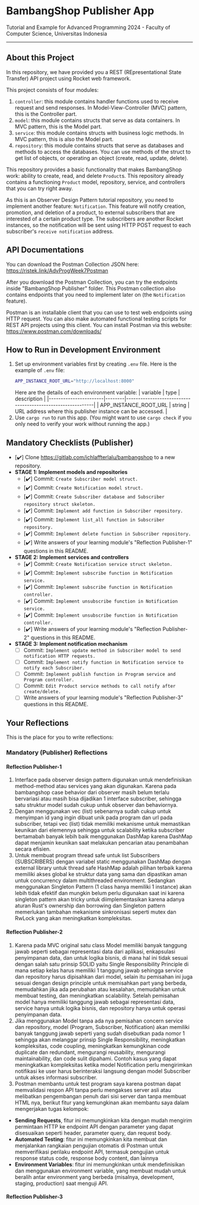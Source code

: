 # BambangShop Publisher App
Tutorial and Example for Advanced Programming 2024 - Faculty of Computer Science, Universitas Indonesia

---

## About this Project
In this repository, we have provided you a REST (REpresentational State Transfer) API project using Rocket web framework.

This project consists of four modules:
1.  `controller`: this module contains handler functions used to receive request and send responses.
    In Model-View-Controller (MVC) pattern, this is the Controller part.
2.  `model`: this module contains structs that serve as data containers.
    In MVC pattern, this is the Model part.
3.  `service`: this module contains structs with business logic methods.
    In MVC pattern, this is also the Model part.
4.  `repository`: this module contains structs that serve as databases and methods to access the databases.
    You can use methods of the struct to get list of objects, or operating an object (create, read, update, delete).

This repository provides a basic functionality that makes BambangShop work: ability to create, read, and delete `Product`s.
This repository already contains a functioning `Product` model, repository, service, and controllers that you can try right away.

As this is an Observer Design Pattern tutorial repository, you need to implement another feature: `Notification`.
This feature will notify creation, promotion, and deletion of a product, to external subscribers that are interested of a certain product type.
The subscribers are another Rocket instances, so the notification will be sent using HTTP POST request to each subscriber's `receive notification` address.

## API Documentations

You can download the Postman Collection JSON here: https://ristek.link/AdvProgWeek7Postman

After you download the Postman Collection, you can try the endpoints inside "BambangShop Publisher" folder.
This Postman collection also contains endpoints that you need to implement later on (the `Notification` feature).

Postman is an installable client that you can use to test web endpoints using HTTP request.
You can also make automated functional testing scripts for REST API projects using this client.
You can install Postman via this website: https://www.postman.com/downloads/

## How to Run in Development Environment
1.  Set up environment variables first by creating `.env` file.
    Here is the example of `.env` file:
    ```bash
    APP_INSTANCE_ROOT_URL="http://localhost:8000"
    ```
    Here are the details of each environment variable:
    | variable              | type   | description                                                |
    |-----------------------|--------|------------------------------------------------------------|
    | APP_INSTANCE_ROOT_URL | string | URL address where this publisher instance can be accessed. |
2.  Use `cargo run` to run this app.
    (You might want to use `cargo check` if you only need to verify your work without running the app.)

## Mandatory Checklists (Publisher)
-   [✔️] Clone https://gitlab.com/ichlaffterlalu/bambangshop to a new repository.
-   **STAGE 1: Implement models and repositories**
    -   [✔️] Commit: `Create Subscriber model struct.`
    -   [✔️] Commit: `Create Notification model struct.`
    -   [✔️] Commit: `Create Subscriber database and Subscriber repository struct skeleton.`
    -   [✔️] Commit: `Implement add function in Subscriber repository.`
    -   [✔️] Commit: `Implement list_all function in Subscriber repository.`
    -   [✔️] Commit: `Implement delete function in Subscriber repository.`
    -   [✔️] Write answers of your learning module's "Reflection Publisher-1" questions in this README.
-   **STAGE 2: Implement services and controllers**
    -   [✔️] Commit: `Create Notification service struct skeleton.`
    -   [✔️] Commit: `Implement subscribe function in Notification service.`
    -   [✔️] Commit: `Implement subscribe function in Notification controller.`
    -   [✔️] Commit: `Implement unsubscribe function in Notification service.`
    -   [✔️] Commit: `Implement unsubscribe function in Notification controller.`
    -   [✔️] Write answers of your learning module's "Reflection Publisher-2" questions in this README.
-   **STAGE 3: Implement notification mechanism**
    -   [ ] Commit: `Implement update method in Subscriber model to send notification HTTP requests.`
    -   [ ] Commit: `Implement notify function in Notification service to notify each Subscriber.`
    -   [ ] Commit: `Implement publish function in Program service and Program controller.`
    -   [ ] Commit: `Edit Product service methods to call notify after create/delete.`
    -   [ ] Write answers of your learning module's "Reflection Publisher-3" questions in this README.

## Your Reflections
This is the place for you to write reflections:

### Mandatory (Publisher) Reflections

#### Reflection Publisher-1
1. Interface pada observer design pattern digunakan untuk mendefinisikan method-method atau services yang akan digunakan. Karena pada bambangshop case behavior dari observer masih belum terlalu bervariasi atau masih bisa dijadikan 1 interface subscriber, sehingga satu struktur model sudah cukup untuk observer dan behaviornya.
2. Dengan menggunakan vec (list) sebenarnya sudah cukup untuk menyimpan id yang ingin dibuat unik pada program dan url pada subscriber, tetapi vec (list) tidak memiliki mekanisme untuk memastikan keunikan dari elemennya sehingga untuk scalability ketika subscriber bertamabah banyak lebih baik menggunakan DashMap karena DashMap dapat menjamin keunikan saat melakukan pencarian atau penambahan secara efisien.
3. Untuk membuat program thread safe untuk list Subscribers (SUBSCRIBERS) dengan variabel static menggunakan DashMap dengan external library untuk thread safe HashMap adalah pilihan terbaik karena memiliki akses global ke struktur data yang sama dan dipastikan aman untuk concurrency dalam multithreaded environment. Sedangkan menggunakan Singleton Pattern (1 class hanya memiliki 1 instance) akan lebih tidak efektif dan mungkin belum perlu digunakan saat ini karena singleton pattern akan tricky untuk diimplementasikan karena adanya aturan Rust's ownership dan borrowing dan Singleton pattern memerlukan tambahan mekanisme sinkronisasi seperti mutex dan RwLock yang akan meningkatkan kompleksitas.

#### Reflection Publisher-2
1. Karena pada MVC original satu class Model memiliki banyak tanggung jawab seperti sebagai representasi data dari aplikasi, enkapsulasi penyimpanan data, dan untuk logika bisnis, di mana hal ini tidak sesuai dengan salah satu prinsip SOLID yaitu Single Responsibility Principle di mana setiap kelas harus memiliki 1 tanggung jawab sehingga service dan repository harus dipisahkan dari model, selain itu pemisahan ini juga sesuai dengan design principle untuk memisahkan part yang berbeda, memudahkan jika ada perubahan atau kesalahan, memudahkan untuk membuat testing, dan meningkatkan scalability. Setelah pemisahan model hanya memiliki tanggung jawab sebagai representasi data, service hanya untuk logika bisnis, dan repository hanya untuk operasi penyimpanan data.
2. Jika menggunakan Model tanpa ada nya pemisahan concern service dan repository, model (Program, Subscriber, Notification) akan memiliki banyak tanggung jawab seperti yang sudah disebutkan pada nomor 1 sehingga akan melanggar prinsip Single Responsibility, meningkatkan kompleksitas, code coupling, meningkatkan kemungkinan code duplicate dan redundant, mengurangi reusability, mengurangi maintainability, dan code sulit dipahami. Contoh kasus yang dapat meningkatkan kompleksitas ketika model Notification perlu mengirimkan notifikasi ke user harus berinteraksi langsung dengan model Subscriber untuk akses informasi subscriber.
3. Postman membantu untuk test program saya karena postman dapat memvalidasi respon API tanpa perlu mengakses server asli atau melibatkan pengembangan penuh dari sisi server dan tanpa membuat HTML nya, berikut fitur yang kemungkinan akan membantu saya dalam mengerjakan tugas kelompok:
- **Sending Requests**, fitur ini memungkinkan kita dengan mudah mengirim permintaan HTTP ke endpoint API dengan parameter yang dapat disesuaikan seperti header, parameter query, dan request body.
- **Automated Testing**: fitur ini memungkinkan kita membuat dan menjalankan rangkaian pengujian otomatis di Postman untuk memverifikasi perilaku endpoint API, termasuk pengujian untuk response status code, response body content, dan lainnya
- **Environment Variables**: fitur ini memungkinkan untuk mendefinisikan dan menggunakan environment variable, yang membuat mudah untuk beralih antar environment yang berbeda (misalnya, development, staging, production) saat menguji API.

#### Reflection Publisher-3

